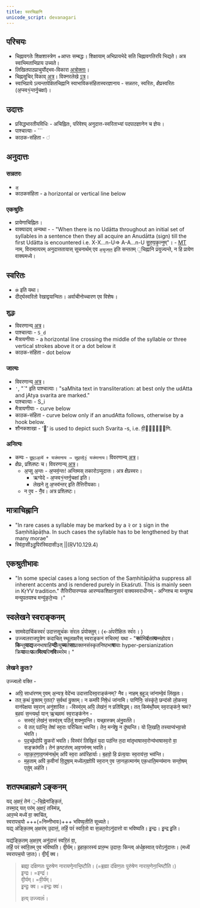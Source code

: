 ```yaml
---
title: स्वरचिह्नानि
unicode_script: devanagari
---
```


## परिचयः
- चिह्नावगतेः शिक्षशास्त्रेण +आप्तः सम्बद्धः। शिक्षायाम् अभिप्रायभेदे सति चिह्नावगतिरपि भिद्यते। अत्र स्वाभिमताभिप्राय उच्यते।
- लिखितपाठप्राचुर्योद्भव-विकारा [अत्रोक्ताः](../../svara/)।
- चिह्नसूचिर् विकाव् [अत्र](https://en.wikipedia.org/wiki/Vedic_Extensions)। विक्नरलेखे [ऽत्र](https://archive.org/details/accents_201803/page/n5/mode/2up)।
- स्वाभिप्राये ऽत्यन्तापेक्षितचिह्नानि स्वाभाविकसंहितास्वरज्ञानाय - सन्नतरः, स्वरितः, क्षैप्रस्वरितः (अ॒प्स्व१॒॑न्तर्नृ॒चक्षा॑)।

## उदात्तः
- प्रसिद्धभारतीयविधिः - अचिह्नितः, परिवेश्य् अनुदात्त-स्वरिताभ्यां पदपाठज्ञानेन च ज्ञेयः।
- पाश्चात्याः - `\``
- काठक-संहिता - `॑`

## अनुदात्तः
### सन्नतरः
- `अ॒`
- काठकसंहिता - a horizontal or vertical line below

### एकश्रुतिः
- प्रायेणाचिह्नितः।
- वाक्यादाव् अन्यथा - - "When there is no Udātta throughout an initial set of syllables in a sentence then they all acquire an Anudātta (sign) till the first Udātta is encountered i.e. X-X...n-U=> A-A...n-U सु॒रु॒प॒कृ॒त्नुम्"। - [MT](https://manasataramgini.files.wordpress.com/2008/09/svaras_new.pdf) नाम, विरामात्परम् अनुदात्ततायास् सूचनार्थम् एव `अ॒सृ॒ज्य॒त॒` इति सन्ततम् ॒चिह्नानि प्रयुज्यन्ते, न हि प्रायेण वाक्यमध्ये।

## स्वरितः
- `क॑` इति यथा।
- दीर्द्घस्वरितो रेखाद्वयान्वितः। अर्वाचीनोच्चारण एव विशेषः।

### शुद्धः
- विवरणान्य् [अत्र](../../shixaa/svaraH/svaritaH/prabhedAH/)।
- पाश्चात्याः - `S_d`
- मैत्रायणीयाः - a horizontal line crossing the middle of the syllable
or three vertical strokes above it or a dot below it 
- काठक-संहिता - dot below

### जात्यः
- विवरणान्य् [अत्र](../../shixaa/svaraH/svaritaH/prabhedAH/)।
- `'`, "`" इति पाश्चात्याः। "saMhita text in transliteration: at best only the udAtta and jAtya svarita are marked."
- पाश्चात्याः - S_i
- मैत्रायणीयाः - curve below
- काठक-संहिता - curve below only if an anudAtta follows, otherwise by a hook below.
- शौनकशाखा - ‘᳡’ is used to depict such Svarita -s, i.e. वी॒र्या॑᳡णि. 

### अनित्यः
- कम्पः - `सु॒प्र॒ऽअ॒व्ये॑ + यज॑मानाय → सुप्रा॒व्ये॒३॒॑ यज॑मानाय`। विवरणान्य् [अत्र](../../shixaa/svaraH/svaritaH/kampaH/)।
- क्षैप्रः, प्रश्लिष्टः च।  विवरणान्य् [अत्र](../../shixaa/svaraH/svaritaH/prabhedAH/)।
    - अ॒प्सु अ॒न्तः - अ॒प्स्व॒॑न्तः! अन्तिमस् तकारोऽप्युदात्तः। अत्र क्षैप्रस्वरः। 
        - ऋग्वेदे - अ॒प्स्व१॒॑न्तर्नृ॒चक्षा॑ इति। 
        - लेखने तु अ॒प्स्व॑न्तर् इति तैत्तिरीयकाः।
    - न ए॒व - नै॒॑व। अत्र प्रश्लिष्टः।

## मात्राचिह्नानि
- "In rare cases a syllable may be marked by a २ or ३ sign in the Saṃhitāpāṭha. In such cases the syllable has to be lengthened by that many morae"
- स्वि॑दा॒सी३दु॒पिर॑स्विदासी३त् ||(ṚV10.129.4)

## एकश्रुतीभावः
- "In some special cases a long section of the Saṃhitāpāṭha suppress all inherent accents and is rendered purely in Ekaśruti. This is mainly seen in KṛYV tradition." तैत्तिरीयारण्यक आरण्यकशिक्षानुसारं वाक्यस्वराधीनम् - अग्निश्च मा मन्युश्च मन्युपतयश्च मन्यु॑कृते॒भ्यः ।"


## स्वलेखने स्वराङ्कनम्
- सामवेदार्चिकस्वर꣡ उदात्तसूच꣡कः स꣡रलः प्र꣡योक्तुम्। (←अ꣡परीक्षितः स्व꣡रः। )
- उज्ज्वलराजपुत्रेण कदाचित् स्थूलाक्षरैस् स्वराङ्कनं रुचिरम्! यथा - "**स**र्वमि**दं**स**त्य**म्महोदय। **कि**न्तु**याद्य**जनभाषाहि**न्दी**त्यु**च्य**ते**सा**प्राक्तनसंस्कृतनिष्ठभा**षा**याः hyper-persianization क्रि**या**याः**फ**ल**मित्य**पि**नवि**स्मरेम। "

### लेखने कुतः?
उज्ज्वलो वक्ति -

- अपि॒ साधा॑रणम् ए॒वम् अ॒न्यत्र॒ वेदे॑भ्य उदात्तादिस्व॒राङ्क॑नम्? नैव। नाहम् ब॒हूञ् जा॑नाम्ये॒वं लि॑ख॒तः।
- तत् क॒थं यु॒क्तम् ए॒तत्? स॒र्वथा॑ यु॒क्तम्। न कमपि॑ निषे॒धं जा॑नामि। पाणि॑निः॒ संस्कृ॑ते॒ छन्द॑सो लो॒कस्य॒ वान॑पेक्षया स्व॒रान् अनु॑शास्ति।
  -विस्व॑र॒म् अपि॒ लेख॑नं॒ न प्रति॑षिद्धम्। तत् किम॑र्थो॒यम् स्व॒राङ्क॑ने॒ श्रमः॑? ब॒हवः॑ स॒न्त्यर्था॒ यान् ऋ॒च्छामः॑ स्व॒राङ्क॑नेन -
    - सस्व॑रं॒ लेख॑नं॒ सस्व॑र॒म् पठि॑तुं शक्नुवन्ति। यच्छा॒स्त्रम् अ॑नु॒वर्त॑ते।
    - ये तत् पठ॑न्ति॒ तेषां॑ स्व॒राः परि॑चिता भवन्ति। तेन॒ मन्त्रे॑षु॒ न दु॑ष्यन्ति। यो लि॒खति॒ तस्याप्य॑भ्या॒सो भ॑वति।
    - प॒द॒च्छे॒दोपि॑ सु॒करो॑ भवति। विस्व॑रं लिखि॒तं य॒दा पठ॑न्ति त॒दा मा॑तृभाषास्व॒रोन्य॑भाषास्व॒रो वा॒ सङ्क्रा॑मति। तेन॑ क॒ष्टत॑रम् अव॒गम॑नम् भवति।
    - व्या॒क॒र॒णा॒व॒गम॑नार्थ॒म् अपि॑ स्व॒रा अप॑रिहार्याः। ब॒हवो॒ हि प्र॑त्य॒याः स्व॒राय॑त्ता॒ भव॑न्ति।
    - म॒ह॒ताम् अपि॑ क॒वीनां॑ वि॒दुषा॒म् मध्ये॑ल्प॒ज्ञोपि॑ स्व॒रान् ए॒व जा॒नन्ना॒त्मान॑म् एक॒धाति॒मन्य॑मानः सन्तो॒षम् एतु॑म् अर्हति।

## शतपथब्राह्मणे ऽङ्कनम्
यद् अ॒क्षरं॒ तेन॑ ॖ-चि॒ह्नेना॑ङ्कि॒तं,  
तस्मा॒द् यत् पर॑म् अ॒क्षरं॒ तस्मि॑न्न्,  
आर॒म्भे मध्ये॑ वा॒ क्वचि॑त्,  
स्वरापच॒यो +++(=निम्नीभावः)+++ भविष्य॒तीति॑ सूच्यते।  
यद्य् अ॑ङ्कि॒तम् अ॒क्षर॑म् उ॒दात्तं॒, तर्हि॒ परं॑ स्वरि॒तो वा स॒न्नत॒रोऽनु॑दात्तो वा भविष्यति। इॖन्द्रः। इॖन्द्र इॖति।

यद्य॑ङ्कि॒तम् अ॒क्षर॒म् अनु॑दात्तं स्वरि॒तं वा॒,  
तर्हि॒ परं स्व॑रि॒तम् ए॒व भ॑विष्यति। वीॖर्यम्। इ॒हाका॒रस्य॑ प्रार॒म्भ उ॒दात्तः॒ किन्त्व् अ॑र्धह्र॒स्वात् परोऽनु॑दात्तः। (मध्ये॑ स्वरापच॒यो जा॒तः)। वीॖर्यॖं क्व।

 
> ब्रह्माॖ दक्षिणतः पुॖरुषेण नारायणेॖनाभिॖष्टौति। (=ब्र॒ह्मा द॑क्षिण॒तः पुरु॑षेण नाराय॒णेना॒भिष्टौ॑ति।)  
> इॖन्द्रः। =इन्द्रः॑।  
> वीॖर्यम्। =वी॒र्य॑म्।  
> इॖन्द्रॖः क्व। =इन्द्रः॒ क्वः॑।
> 
> इत्य् उज्ज्वलः꣡। 